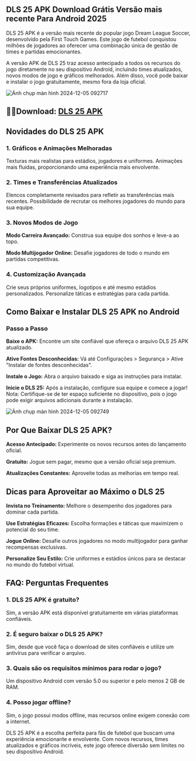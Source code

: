 ## DLS 25 APK Download Grátis Versão mais recente Para Android 2025
DLS 25 APK é a versão mais recente do popular jogo Dream League Soccer, desenvolvido pela First Touch Games. Este jogo de futebol conquistou milhões de jogadores ao oferecer uma combinação única de gestão de times e partidas emocionantes.

A versão APK de DLS 25 traz acesso antecipado a todos os recursos do jogo diretamente no seu dispositivo Android, incluindo times atualizados, novos modos de jogo e gráficos melhorados. Além disso, você pode baixar e instalar o jogo gratuitamente, mesmo fora da loja oficial.

![Ảnh chụp màn hình 2024-12-05 092717](https://github.com/user-attachments/assets/a2b9a0cf-7771-4766-ae4e-edb87bc5f86b)

## 🍿🌈Download: [DLS 25 APK](https://modilimitado.io/pt/dls-25-apk)

## Novidades do DLS 25 APK

### 1. Gráficos e Animações Melhoradas
Texturas mais realistas para estádios, jogadores e uniformes.
Animações mais fluidas, proporcionando uma experiência mais envolvente.

### 2. Times e Transferências Atualizados
Elencos completamente revisados para refletir as transferências mais recentes.
Possibilidade de recrutar os melhores jogadores do mundo para sua equipe.

### 3. Novos Modos de Jogo

**Modo Carreira Avançado:** Construa sua equipe dos sonhos e leve-a ao topo.

**Modo Multijogador Online:** Desafie jogadores de todo o mundo em partidas competitivas.

### 4. Customização Avançada
Crie seus próprios uniformes, logotipos e até mesmo estádios personalizados.
Personalize táticas e estratégias para cada partida.

## Como Baixar e Instalar DLS 25 APK no Android

### Passo a Passo

**Baixe o APK:** Encontre um site confiável que ofereça o arquivo DLS 25 APK atualizado.

**Ative Fontes Desconhecidas:** Vá até Configurações > Segurança > Ative "Instalar de fontes desconhecidas".

**Instale o Jogo:** Abra o arquivo baixado e siga as instruções para instalar.

**Inicie o DLS 25:** Após a instalação, configure sua equipe e comece a jogar!
Nota: Certifique-se de ter espaço suficiente no dispositivo, pois o jogo pode exigir arquivos adicionais durante a instalação.

![Ảnh chụp màn hình 2024-12-05 092749](https://github.com/user-attachments/assets/c9134064-7c0d-42ba-921e-41079024e36b)

## Por Que Baixar DLS 25 APK?

**Acesso Antecipado:** Experimente os novos recursos antes do lançamento oficial.

**Gratuito:** Jogue sem pagar, mesmo que a versão oficial seja premium.

**Atualizações Constantes:** Aproveite todas as melhorias em tempo real.

## Dicas para Aproveitar ao Máximo o DLS 25

**Invista no Treinamento:** Melhore o desempenho dos jogadores para dominar cada partida.

**Use Estratégias Eficazes:** Escolha formações e táticas que maximizem o potencial do seu time.

**Jogue Online:** Desafie outros jogadores no modo multijogador para ganhar recompensas exclusivas.

**Personalize Seu Estilo:** Crie uniformes e estádios únicos para se destacar no mundo do futebol virtual.

## FAQ: Perguntas Frequentes

### 1. DLS 25 APK é gratuito?
Sim, a versão APK está disponível gratuitamente em várias plataformas confiáveis.

### 2. É seguro baixar o DLS 25 APK?
Sim, desde que você faça o download de sites confiáveis e utilize um antivírus para verificar o arquivo.

### 3. Quais são os requisitos mínimos para rodar o jogo?
Um dispositivo Android com versão 5.0 ou superior e pelo menos 2 GB de RAM.

### 4. Posso jogar offline?
Sim, o jogo possui modos offline, mas recursos online exigem conexão com a internet.

DLS 25 APK é a escolha perfeita para fãs de futebol que buscam uma experiência emocionante e envolvente. Com novos recursos, times atualizados e gráficos incríveis, este jogo oferece diversão sem limites no seu dispositivo Android.
